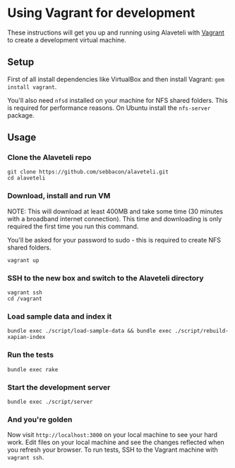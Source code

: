 Using Vagrant for development
=============================

These instructions will get you up and running using Alaveteli with
[Vagrant](http://vagrantup.com) to create a development virtual machine.

Setup
-----

First of all install dependencies like VirtualBox and then install Vagrant:
`gem install vagrant`.

You'll also need `nfsd` installed on your machine for NFS shared folders. This
is required for performance reasons. On Ubuntu install the `nfs-server`
package.

Usage
-----

### Clone the Alaveteli repo

    git clone https://github.com/sebbacon/alaveteli.git
    cd alaveteli

### Download, install and run VM

NOTE: This will download at least 400MB and take some time (30 minutes with a
broadband internet connection). This time and downloading is only required the
first time you run this command.

You'll be asked for your password to sudo - this is required to create NFS
shared folders.

    vagrant up

### SSH to the new box and switch to the Alaveteli directory

    vagrant ssh
    cd /vagrant

### Load sample data and index it

    bundle exec ./script/load-sample-data && bundle exec ./script/rebuild-xapian-index

### Run the tests

    bundle exec rake

### Start the development server

    bundle exec ./script/server

### And you're golden

Now visit `http://localhost:3000` on your local machine to see your hard work.
Edit files on your local machine and see the changes reflected when you refresh
your browser. To run tests, SSH to the Vagrant machine with `vagrant ssh`.
